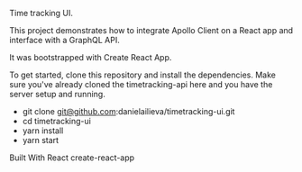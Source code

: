Time tracking UI.

This project demonstrates how to integrate Apollo Client on a React app and interface with a GraphQL API.

It was bootstrapped with Create React App.


To get started, clone this repository and install the dependencies. Make sure you've already cloned the timetracking-api here and you have the server setup and running.

- git clone git@github.com:danielailieva/timetracking-ui.git
- cd timetracking-ui
- yarn install
- yarn start


Built With
React
create-react-app
